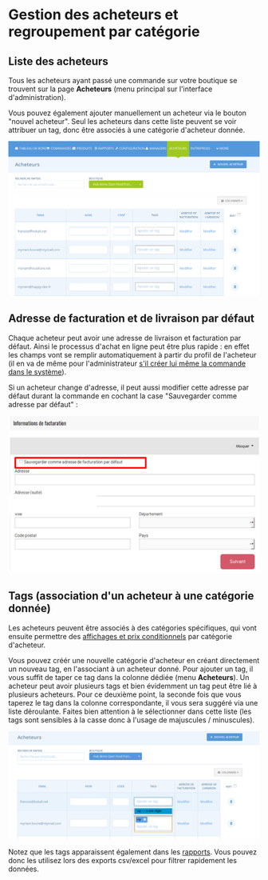# Gestion des acheteurs et regroupement par catégorie

## Liste des acheteurs

Tous les acheteurs ayant passé une commande sur votre boutique se trouvent sur la page **Acheteurs** \(menu principal sur l'interface d'administration\).

Vous pouvez également ajouter manuellement un acheteur via le bouton "nouvel acheteur". Seul les acheteurs dans cette liste peuvent se voir attribuer un tag, donc être associés à une catégorie d'acheteur donnée.

![](../../../.gitbook/assets/image%20%2881%29.png)

## Adresse de facturation et de livraison par défaut

Chaque acheteur peut avoir une adresse de livraison et facturation par défaut. Ainsi le processus d'achat en ligne peut être plus rapide : en effet les champs vont se remplir automatiquement à partir du profil de l'acheteur \(il en va de même pour l'administrateur [s'il créer lui même la commande dans le système](../../commandes/manual-orders.md)\).

Si un acheteur change d'adresse, il peut aussi modifier cette adresse par défaut durant la commande en cochant la case "Sauvegarder comme adresse par défaut" :

![](../../../.gitbook/assets/capture-du-2019-08-22-16-12-42.png)

## Tags \(association d'un acheteur à une catégorie donnée\)

Les acheteurs peuvent être associés à des catégories spécifiques, qui vont ensuite permettre des [affichages et prix conditionnels](customized-shopping-experience.md) par catégorie d'acheteur.

Vous pouvez créér une nouvelle catégorie d'acheteur en créant directement un nouveau tag, en l'associant à un acheteur donné. Pour ajouter un tag, il vous suffit de taper ce tag dans la colonne dédiée \(menu **Acheteurs**\). Un acheteur peut avoir plusieurs tags et bien évidemment un tag peut être lié à plusieurs acheteurs. Pour ce deuxième point, la seconde fois que vous taperez le tag dans la colonne correspondante, il vous sera suggéré via une liste déroulante. Faites bien attention à le sélectionner dans cette liste \(les tags sont sensibles à la casse donc à l'usage de majuscules / minuscules\).

![](../../../.gitbook/assets/image%20%2828%29.png)

Notez que les tags apparaissent également dans les [rapports](../../rapports.md). Vous pouvez donc les utilisez lors des exports csv/excel pour filtrer rapidement les données.

